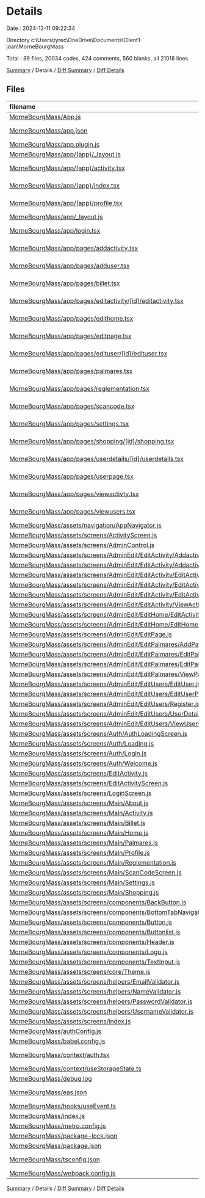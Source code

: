 # Details

Date : 2024-12-11 09:22:34

Directory c:\\Users\\tyrec\\OneDrive\\Documents\\Client1-joan\\MorneBourgMass

Total : 89 files,  20034 codes, 424 comments, 560 blanks, all 21018 lines

[Summary](results.md) / Details / [Diff Summary](diff.md) / [Diff Details](diff-details.md)

## Files
| filename | language | code | comment | blank | total |
| :--- | :--- | ---: | ---: | ---: | ---: |
| [MorneBourgMass/App.js](/MorneBourgMass/App.js) | JavaScript | 0 | 322 | 28 | 350 |
| [MorneBourgMass/app.json](/MorneBourgMass/app.json) | JSON with Comments | 68 | 0 | 1 | 69 |
| [MorneBourgMass/app.plugin.js](/MorneBourgMass/app.plugin.js) | JavaScript | 0 | 0 | 1 | 1 |
| [MorneBourgMass/app/(app)/_layout.js](/MorneBourgMass/app/(app)/_layout.js) | JavaScript | 59 | 5 | 7 | 71 |
| [MorneBourgMass/app/(app)/activity.tsx](/MorneBourgMass/app/(app)/activity.tsx) | TypeScript JSX | 4 | 0 | 1 | 5 |
| [MorneBourgMass/app/(app)/index.tsx](/MorneBourgMass/app/(app)/index.tsx) | TypeScript JSX | 7 | 0 | 3 | 10 |
| [MorneBourgMass/app/(app)/profile.tsx](/MorneBourgMass/app/(app)/profile.tsx) | TypeScript JSX | 4 | 0 | 1 | 5 |
| [MorneBourgMass/app/_layout.js](/MorneBourgMass/app/_layout.js) | JavaScript | 9 | 0 | 2 | 11 |
| [MorneBourgMass/app/login.tsx](/MorneBourgMass/app/login.tsx) | TypeScript JSX | 91 | 2 | 17 | 110 |
| [MorneBourgMass/app/pages/addactivity.tsx](/MorneBourgMass/app/pages/addactivity.tsx) | TypeScript JSX | 15 | 0 | 2 | 17 |
| [MorneBourgMass/app/pages/adduser.tsx](/MorneBourgMass/app/pages/adduser.tsx) | TypeScript JSX | 15 | 0 | 2 | 17 |
| [MorneBourgMass/app/pages/billet.tsx](/MorneBourgMass/app/pages/billet.tsx) | TypeScript JSX | 15 | 0 | 2 | 17 |
| [MorneBourgMass/app/pages/editactivity/[id]/editactivity.tsx](/MorneBourgMass/app/pages/editactivity/%5Bid%5D/editactivity.tsx) | TypeScript JSX | 17 | 0 | 2 | 19 |
| [MorneBourgMass/app/pages/edithome.tsx](/MorneBourgMass/app/pages/edithome.tsx) | TypeScript JSX | 15 | 0 | 2 | 17 |
| [MorneBourgMass/app/pages/editpage.tsx](/MorneBourgMass/app/pages/editpage.tsx) | TypeScript JSX | 15 | 0 | 2 | 17 |
| [MorneBourgMass/app/pages/edituser/[id]/edituser.tsx](/MorneBourgMass/app/pages/edituser/%5Bid%5D/edituser.tsx) | TypeScript JSX | 16 | 0 | 3 | 19 |
| [MorneBourgMass/app/pages/palmares.tsx](/MorneBourgMass/app/pages/palmares.tsx) | TypeScript JSX | 0 | 26 | 4 | 30 |
| [MorneBourgMass/app/pages/reglementation.tsx](/MorneBourgMass/app/pages/reglementation.tsx) | TypeScript JSX | 0 | 26 | 4 | 30 |
| [MorneBourgMass/app/pages/scancode.tsx](/MorneBourgMass/app/pages/scancode.tsx) | TypeScript JSX | 15 | 0 | 2 | 17 |
| [MorneBourgMass/app/pages/settings.tsx](/MorneBourgMass/app/pages/settings.tsx) | TypeScript JSX | 16 | 0 | 1 | 17 |
| [MorneBourgMass/app/pages/shopping/[id]/shopping.tsx](/MorneBourgMass/app/pages/shopping/%5Bid%5D/shopping.tsx) | TypeScript JSX | 15 | 0 | 3 | 18 |
| [MorneBourgMass/app/pages/userdetails/[id]/userdetails.tsx](/MorneBourgMass/app/pages/userdetails/%5Bid%5D/userdetails.tsx) | TypeScript JSX | 15 | 0 | 2 | 17 |
| [MorneBourgMass/app/pages/userpage.tsx](/MorneBourgMass/app/pages/userpage.tsx) | TypeScript JSX | 15 | 0 | 2 | 17 |
| [MorneBourgMass/app/pages/viewactivty.tsx](/MorneBourgMass/app/pages/viewactivty.tsx) | TypeScript JSX | 15 | 0 | 2 | 17 |
| [MorneBourgMass/app/pages/viewusers.tsx](/MorneBourgMass/app/pages/viewusers.tsx) | TypeScript JSX | 6 | 0 | 3 | 9 |
| [MorneBourgMass/assets/navigation/AppNavigator.js](/MorneBourgMass/assets/navigation/AppNavigator.js) | JavaScript | 13 | 2 | 4 | 19 |
| [MorneBourgMass/assets/screens/ActivityScreen.js](/MorneBourgMass/assets/screens/ActivityScreen.js) | JavaScript | 71 | 0 | 8 | 79 |
| [MorneBourgMass/assets/screens/AdminControl.js](/MorneBourgMass/assets/screens/AdminControl.js) | JavaScript | 33 | 0 | 5 | 38 |
| [MorneBourgMass/assets/screens/AdminEdit/EditActivity/Addactivity.js](/MorneBourgMass/assets/screens/AdminEdit/EditActivity/Addactivity.js) | JavaScript | 302 | 0 | 20 | 322 |
| [MorneBourgMass/assets/screens/AdminEdit/EditActivity/AddactivityMobile.js](/MorneBourgMass/assets/screens/AdminEdit/EditActivity/AddactivityMobile.js) | JavaScript | 308 | 0 | 20 | 328 |
| [MorneBourgMass/assets/screens/AdminEdit/EditActivity/EditActivityMobile.js](/MorneBourgMass/assets/screens/AdminEdit/EditActivity/EditActivityMobile.js) | JavaScript | 347 | 0 | 24 | 371 |
| [MorneBourgMass/assets/screens/AdminEdit/EditActivity/EditActivityScreen.js](/MorneBourgMass/assets/screens/AdminEdit/EditActivity/EditActivityScreen.js) | JavaScript | 329 | 0 | 21 | 350 |
| [MorneBourgMass/assets/screens/AdminEdit/EditActivity/EditActivtyPage.js](/MorneBourgMass/assets/screens/AdminEdit/EditActivity/EditActivtyPage.js) | JavaScript | 96 | 0 | 4 | 100 |
| [MorneBourgMass/assets/screens/AdminEdit/EditActivity/ViewActivities.js](/MorneBourgMass/assets/screens/AdminEdit/EditActivity/ViewActivities.js) | JavaScript | 96 | 0 | 6 | 102 |
| [MorneBourgMass/assets/screens/AdminEdit/EditHome/EditActivity.js](/MorneBourgMass/assets/screens/AdminEdit/EditHome/EditActivity.js) | JavaScript | 70 | 0 | 10 | 80 |
| [MorneBourgMass/assets/screens/AdminEdit/EditHome/EditHome.js](/MorneBourgMass/assets/screens/AdminEdit/EditHome/EditHome.js) | JavaScript | 178 | 2 | 9 | 189 |
| [MorneBourgMass/assets/screens/AdminEdit/EditPage.js](/MorneBourgMass/assets/screens/AdminEdit/EditPage.js) | JavaScript | 103 | 0 | 4 | 107 |
| [MorneBourgMass/assets/screens/AdminEdit/EditPalmares/AddPalmares.js](/MorneBourgMass/assets/screens/AdminEdit/EditPalmares/AddPalmares.js) | JavaScript | 72 | 0 | 7 | 79 |
| [MorneBourgMass/assets/screens/AdminEdit/EditPalmares/EditPalmares.js](/MorneBourgMass/assets/screens/AdminEdit/EditPalmares/EditPalmares.js) | JavaScript | 101 | 0 | 9 | 110 |
| [MorneBourgMass/assets/screens/AdminEdit/EditPalmares/EditPalmaresPage.js](/MorneBourgMass/assets/screens/AdminEdit/EditPalmares/EditPalmaresPage.js) | JavaScript | 97 | 0 | 4 | 101 |
| [MorneBourgMass/assets/screens/AdminEdit/EditPalmares/ViewPalmares.js](/MorneBourgMass/assets/screens/AdminEdit/EditPalmares/ViewPalmares.js) | JavaScript | 71 | 0 | 7 | 78 |
| [MorneBourgMass/assets/screens/AdminEdit/EditUsers/EditUser.js](/MorneBourgMass/assets/screens/AdminEdit/EditUsers/EditUser.js) | JavaScript | 279 | 0 | 10 | 289 |
| [MorneBourgMass/assets/screens/AdminEdit/EditUsers/EditUserPage.js](/MorneBourgMass/assets/screens/AdminEdit/EditUsers/EditUserPage.js) | JavaScript | 96 | 0 | 7 | 103 |
| [MorneBourgMass/assets/screens/AdminEdit/EditUsers/Register.js](/MorneBourgMass/assets/screens/AdminEdit/EditUsers/Register.js) | JavaScript | 326 | 7 | 19 | 352 |
| [MorneBourgMass/assets/screens/AdminEdit/EditUsers/UserDetails.js](/MorneBourgMass/assets/screens/AdminEdit/EditUsers/UserDetails.js) | JavaScript | 122 | 0 | 7 | 129 |
| [MorneBourgMass/assets/screens/AdminEdit/EditUsers/ViewUsers.js](/MorneBourgMass/assets/screens/AdminEdit/EditUsers/ViewUsers.js) | JavaScript | 202 | 0 | 9 | 211 |
| [MorneBourgMass/assets/screens/Auth/AuthLoadingScreen.js](/MorneBourgMass/assets/screens/Auth/AuthLoadingScreen.js) | JavaScript | 106 | 4 | 12 | 122 |
| [MorneBourgMass/assets/screens/Auth/Loading.js](/MorneBourgMass/assets/screens/Auth/Loading.js) | JavaScript | 50 | 0 | 3 | 53 |
| [MorneBourgMass/assets/screens/Auth/Login.js](/MorneBourgMass/assets/screens/Auth/Login.js) | JavaScript | 146 | 2 | 14 | 162 |
| [MorneBourgMass/assets/screens/Auth/Welcome.js](/MorneBourgMass/assets/screens/Auth/Welcome.js) | JavaScript | 94 | 1 | 14 | 109 |
| [MorneBourgMass/assets/screens/EditActivity.js](/MorneBourgMass/assets/screens/EditActivity.js) | JavaScript | 70 | 0 | 10 | 80 |
| [MorneBourgMass/assets/screens/EditActivityScreen.js](/MorneBourgMass/assets/screens/EditActivityScreen.js) | JavaScript | 157 | 0 | 14 | 171 |
| [MorneBourgMass/assets/screens/LoginScreen.js](/MorneBourgMass/assets/screens/LoginScreen.js) | JavaScript | 55 | 2 | 7 | 64 |
| [MorneBourgMass/assets/screens/Main/About.js](/MorneBourgMass/assets/screens/Main/About.js) | JavaScript | 136 | 0 | 7 | 143 |
| [MorneBourgMass/assets/screens/Main/Activity.js](/MorneBourgMass/assets/screens/Main/Activity.js) | JavaScript | 237 | 4 | 21 | 262 |
| [MorneBourgMass/assets/screens/Main/Billet.js](/MorneBourgMass/assets/screens/Main/Billet.js) | JavaScript | 159 | 0 | 12 | 171 |
| [MorneBourgMass/assets/screens/Main/Home.js](/MorneBourgMass/assets/screens/Main/Home.js) | JavaScript | 268 | 1 | 14 | 283 |
| [MorneBourgMass/assets/screens/Main/Palmares.js](/MorneBourgMass/assets/screens/Main/Palmares.js) | JavaScript | 132 | 0 | 9 | 141 |
| [MorneBourgMass/assets/screens/Main/Profile.js](/MorneBourgMass/assets/screens/Main/Profile.js) | JavaScript | 268 | 0 | 11 | 279 |
| [MorneBourgMass/assets/screens/Main/Reglementation.js](/MorneBourgMass/assets/screens/Main/Reglementation.js) | JavaScript | 23 | 0 | 4 | 27 |
| [MorneBourgMass/assets/screens/Main/ScanCodeScreen.js](/MorneBourgMass/assets/screens/Main/ScanCodeScreen.js) | JavaScript | 133 | 3 | 12 | 148 |
| [MorneBourgMass/assets/screens/Main/Settings.js](/MorneBourgMass/assets/screens/Main/Settings.js) | JavaScript | 102 | 0 | 8 | 110 |
| [MorneBourgMass/assets/screens/Main/Shopping.js](/MorneBourgMass/assets/screens/Main/Shopping.js) | JavaScript | 179 | 0 | 18 | 197 |
| [MorneBourgMass/assets/screens/components/BackButton.js](/MorneBourgMass/assets/screens/components/BackButton.js) | JavaScript | 22 | 2 | 3 | 27 |
| [MorneBourgMass/assets/screens/components/BottomTabNavigator.js](/MorneBourgMass/assets/screens/components/BottomTabNavigator.js) | JavaScript | 0 | 0 | 1 | 1 |
| [MorneBourgMass/assets/screens/components/Button.js](/MorneBourgMass/assets/screens/components/Button.js) | JavaScript | 30 | 0 | 3 | 33 |
| [MorneBourgMass/assets/screens/components/Buttonlist.js](/MorneBourgMass/assets/screens/components/Buttonlist.js) | JavaScript | 24 | 0 | 4 | 28 |
| [MorneBourgMass/assets/screens/components/Header.js](/MorneBourgMass/assets/screens/components/Header.js) | JavaScript | 15 | 0 | 2 | 17 |
| [MorneBourgMass/assets/screens/components/Logo.js](/MorneBourgMass/assets/screens/components/Logo.js) | JavaScript | 17 | 0 | 2 | 19 |
| [MorneBourgMass/assets/screens/components/TextInput.js](/MorneBourgMass/assets/screens/components/TextInput.js) | JavaScript | 40 | 0 | 3 | 43 |
| [MorneBourgMass/assets/screens/core/Theme.js](/MorneBourgMass/assets/screens/core/Theme.js) | JavaScript | 11 | 0 | 1 | 12 |
| [MorneBourgMass/assets/screens/helpers/EmailValidator.js](/MorneBourgMass/assets/screens/helpers/EmailValidator.js) | JavaScript | 6 | 0 | 0 | 6 |
| [MorneBourgMass/assets/screens/helpers/NameValidator.js](/MorneBourgMass/assets/screens/helpers/NameValidator.js) | JavaScript | 4 | 0 | 0 | 4 |
| [MorneBourgMass/assets/screens/helpers/PasswordValidator.js](/MorneBourgMass/assets/screens/helpers/PasswordValidator.js) | JavaScript | 5 | 0 | 0 | 5 |
| [MorneBourgMass/assets/screens/helpers/UsernameValidator.js](/MorneBourgMass/assets/screens/helpers/UsernameValidator.js) | JavaScript | 5 | 0 | 0 | 5 |
| [MorneBourgMass/assets/screens/index.js](/MorneBourgMass/assets/screens/index.js) | JavaScript | 30 | 0 | 1 | 31 |
| [MorneBourgMass/authConfig.js](/MorneBourgMass/authConfig.js) | JavaScript | 0 | 0 | 1 | 1 |
| [MorneBourgMass/babel.config.js](/MorneBourgMass/babel.config.js) | JavaScript | 19 | 0 | 1 | 20 |
| [MorneBourgMass/context/auth.tsx](/MorneBourgMass/context/auth.tsx) | TypeScript JSX | 48 | 3 | 10 | 61 |
| [MorneBourgMass/context/useStorageState.ts](/MorneBourgMass/context/useStorageState.ts) | TypeScript | 58 | 3 | 9 | 70 |
| [MorneBourgMass/debug.log](/MorneBourgMass/debug.log) | Log | 2 | 0 | 1 | 3 |
| [MorneBourgMass/eas.json](/MorneBourgMass/eas.json) | JSON with Comments | 27 | 0 | 1 | 28 |
| [MorneBourgMass/hooks/useEvent.ts](/MorneBourgMass/hooks/useEvent.ts) | TypeScript | 10 | 0 | 2 | 12 |
| [MorneBourgMass/index.js](/MorneBourgMass/index.js) | JavaScript | 7 | 4 | 4 | 15 |
| [MorneBourgMass/metro.config.js](/MorneBourgMass/metro.config.js) | JavaScript | 3 | 2 | 3 | 8 |
| [MorneBourgMass/package-lock.json](/MorneBourgMass/package-lock.json) | JSON | 13,483 | 0 | 1 | 13,484 |
| [MorneBourgMass/package.json](/MorneBourgMass/package.json) | JSON | 85 | 0 | 1 | 86 |
| [MorneBourgMass/tsconfig.json](/MorneBourgMass/tsconfig.json) | JSON with Comments | 4 | 0 | 1 | 5 |
| [MorneBourgMass/webpack.config.js](/MorneBourgMass/webpack.config.js) | JavaScript | 5 | 1 | 2 | 8 |

[Summary](results.md) / Details / [Diff Summary](diff.md) / [Diff Details](diff-details.md)